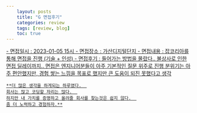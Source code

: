 ```yaml
---
    layout: posts
    title: "G 면접후기"
    categories: review
    tags: [review, blog]
    toc: true
---
```


<u>
    - 면접일시 : 2023-01-05 15시  
    - 면접장소 : 가산디지털단지  
    - 면접내용 : 잡코리아를 통해 면접을 진행 (기술 + 인성)  
    - 면접후기 : 들어가는 방법을 몰랐다.. 불상사로 인한 면접 딜레이까지..    
                면접은 엔지니어분들이 아주 기본적인 질문 위주로 진행  
                분위기는 아주 편안했지만, 경험 쌓는 느낌을 목표로 했지만 큰 도움이 되진 못했다고 생각  

    **더 많은 생각을 하게되는 하루였다.  
    회사는 많고 코딩할 자리는 많다.  
    하지만 내 가치를 증명하고 올려줄 회사를 찾는것은 쉽지 않다.  
    좀 더 노력하고 경험하자.**
</u>